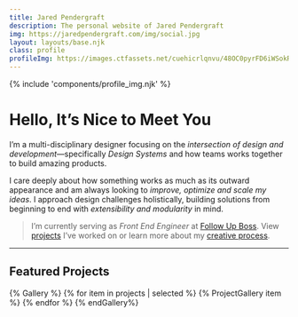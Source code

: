 ```yaml
---
title: Jared Pendergraft
description: The personal website of Jared Pendergraft
img: https://jaredpendergraft.com/img/social.jpg
layout: layouts/base.njk
class: profile
profileImg: https://images.ctfassets.net/cuehicrlqnvu/48OC0pyrFD6iWSokRiz3Zs/f9fb4d4df16062af7a4eb885b1abc08e/profile-big.jpg
---
```


{% include 'components/profile_img.njk' %}

# Hello, It’s Nice to Meet You

I’m a multi-disciplinary designer focusing on the *intersection of design and development*—specifically *Design Systems* and how teams works together to build amazing products.

I care deeply about how something works as much as its outward appearance and am always looking to *improve, optimize and scale my ideas*. I approach design challenges holistically, building solutions from beginning to end with *extensibility and modularity* in mind.

> I’m currently serving as *Front End Engineer* at [Follow Up Boss](https://followupboss.com/). View [projects](/projects/) I’ve worked on or learn more about my [creative process](/hire/#my-creative-process).

***
## Featured Projects

{% Gallery %}
{% for item in projects | selected %}
  {% ProjectGallery item %}
{% endfor %}
{% endGallery%}